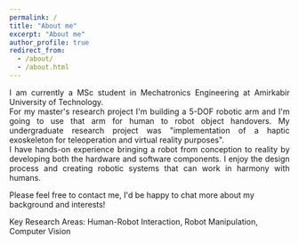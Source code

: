 ```yaml
---
permalink: /
title: "About me"
excerpt: "About me"
author_profile: true
redirect_from: 
  - /about/
  - /about.html
---
```




<style>

.container {
  display: flex;
  flex-wrap: wrap; 
  padding: 0px;
}

.text {
  width: 50%;
  text-align: justify;
  
  padding-right: 20px; /* Add right padding to create space */
}

.image {
  width: 50%;
}

@media (max-width: 600px) {
  .text, .image {
    width: 100%;
    
    padding-right: 0; /* Remove padding on smaller screens */
  }
}

/* other CSS */

</style> 






<div style="text-align: justify"> I am currently a MSc student in Mechatronics Engineering at Amirkabir University of Technology.</div>
<div style="text-align: justify"> For my master's research project I'm building a 5-DOF robotic arm and I'm going to use that arm for human to robot object handovers. My undergraduate research project was "implementation of a haptic exoskeleton for teleoperation and virtual reality purposes".</div>
<div style="text-align: justify"> I have hands-on experience bringing a robot from conception to reality by developing both the hardware and software components. I enjoy the design process and creating robotic systems that can work in harmony with humans.</div>



Please feel free to contact me, I'd be happy to chat more about my background and interests!



Key Research Areas: Human-Robot Interaction, Robot Manipulation, Computer Vision

